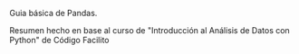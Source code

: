 Guia básica de Pandas.

Resumen hecho en base al curso de "Introducción al Análisis de Datos con Python" de Código Facilito